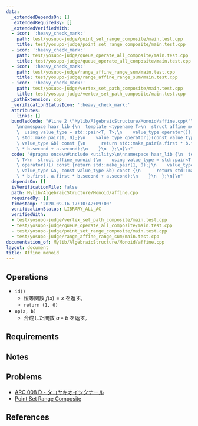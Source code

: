 ```yaml
---
data:
  _extendedDependsOn: []
  _extendedRequiredBy: []
  _extendedVerifiedWith:
  - icon: ':heavy_check_mark:'
    path: test/yosupo-judge/point_set_range_composite/main.test.cpp
    title: test/yosupo-judge/point_set_range_composite/main.test.cpp
  - icon: ':heavy_check_mark:'
    path: test/yosupo-judge/queue_operate_all_composite/main.test.cpp
    title: test/yosupo-judge/queue_operate_all_composite/main.test.cpp
  - icon: ':heavy_check_mark:'
    path: test/yosupo-judge/range_affine_range_sum/main.test.cpp
    title: test/yosupo-judge/range_affine_range_sum/main.test.cpp
  - icon: ':heavy_check_mark:'
    path: test/yosupo-judge/vertex_set_path_composite/main.test.cpp
    title: test/yosupo-judge/vertex_set_path_composite/main.test.cpp
  _pathExtension: cpp
  _verificationStatusIcon: ':heavy_check_mark:'
  attributes:
    links: []
  bundledCode: "#line 2 \"Mylib/AlgebraicStructure/Monoid/affine.cpp\"\n#include <utility>\n\
    \nnamespace haar_lib {\n  template <typename T>\n  struct affine_monoid {\n  \
    \  using value_type = std::pair<T, T>;\n    value_type operator()() const {return\
    \ std::make_pair(1, 0);}\n    value_type operator()(const value_type &a, const\
    \ value_type &b) const {\n      return std::make_pair(a.first * b.first, a.first\
    \ * b.second + a.second);\n    }\n  };\n}\n"
  code: "#pragma once\n#include <utility>\n\nnamespace haar_lib {\n  template <typename\
    \ T>\n  struct affine_monoid {\n    using value_type = std::pair<T, T>;\n    value_type\
    \ operator()() const {return std::make_pair(1, 0);}\n    value_type operator()(const\
    \ value_type &a, const value_type &b) const {\n      return std::make_pair(a.first\
    \ * b.first, a.first * b.second + a.second);\n    }\n  };\n}\n"
  dependsOn: []
  isVerificationFile: false
  path: Mylib/AlgebraicStructure/Monoid/affine.cpp
  requiredBy: []
  timestamp: '2020-09-16 17:10:42+09:00'
  verificationStatus: LIBRARY_ALL_AC
  verifiedWith:
  - test/yosupo-judge/vertex_set_path_composite/main.test.cpp
  - test/yosupo-judge/queue_operate_all_composite/main.test.cpp
  - test/yosupo-judge/point_set_range_composite/main.test.cpp
  - test/yosupo-judge/range_affine_range_sum/main.test.cpp
documentation_of: Mylib/AlgebraicStructure/Monoid/affine.cpp
layout: document
title: Affine monoid
---
```


## Operations

- `id()`
	- 恒等関数 $f(x) = x$ を返す。
	- `return (1, 0)`
- `op(a, b)`
	- 合成した関数 $a \circ b$ を返す。

## Requirements

## Notes

## Problems

- [ARC 008 D - タコヤキオイシクナール](https://atcoder.jp/contests/arc008/tasks/arc008_4)
- [Point Set Range Composite](https://judge.yosupo.jp/problem/point_set_range_composite)

## References

